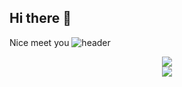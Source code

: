 ## Hi there 👋
Nice meet you
![header](https://capsule-render.vercel.app/api?type=wave&color=auto&height=300§ion=header&text=환영합니다%fontSize=90)

<p align="center"> <img src="https://github-readme-stats.vercel.app/api?username=Kimhyungyun812&show_icons=true&theme=cobalt" /> <br/> <img src="https://streak-stats.demolab.com/?user=Kimhyungyun812&theme=tokyonight&hide_border=true" /> </p>

<!--
**Kimhyungyun812/Kimhyungyun812** is a ✨ _special_ ✨ repository because its `README.md` (this file) appears on your GitHub profile.

Here are some ideas to get you started:

- 🔭 I’m currently working on ...
- 🌱 I’m currently learning ...
- 👯 I’m looking to collaborate on ...
- 🤔 I’m looking for help with ...
- 💬 Ask me about ...
- 📫 How to reach me: ...
- 😄 Pronouns: ...
- ⚡ Fun fact: ...
-->

